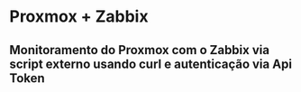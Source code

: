# Proxmox + Zabbix

## Monitoramento do Proxmox com o Zabbix via script externo usando curl e autenticação via Api Token
